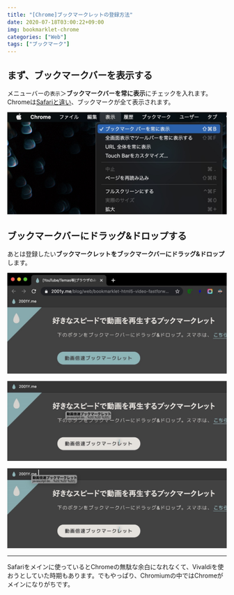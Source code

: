 ```yaml
---
title: "[Chrome]ブックマークレットの登録方法"
date: 2020-07-18T03:00:22+09:00
img: bookmarklet-chrome
categories: ["Web"]
tags: ["ブックマーク"]
---
```


## まず、ブックマークバーを表示する

メニューバーの`表示`＞<b>ブックマークバーを常に表示</b>にチェックを入れます。Chromeは[Safariと違い](https://2001y.me/blog/web/bookmarklet-mac-safari/#ブックマークバーお気に入りバーを表示する方法)、ブックマークが全て表示されます。

![Chromeメニューバー：表示＞ブックマーク バーを常に表示](../../../images/bookmarklet-mac-chrome-4.jpg)

## ブックマークバーにドラッグ&ドロップする

あとは登録したい<b>ブックマークレットをブックマークバーにドラッグ&ドロップ</b>します。

![](../../../images/bookmarklet-mac-chrome-1.jpg)

![](../../../images/bookmarklet-mac-chrome-2.jpg)

![](../../../images/bookmarklet-mac-chrome-3.jpg)

***

Safariをメインに使っているとChromeの無駄な余白になれなくて、Vivaldiを使おうとしていた時期もあります。でもやっぱり、Chromiumの中ではChromeがメインになりがちです。
